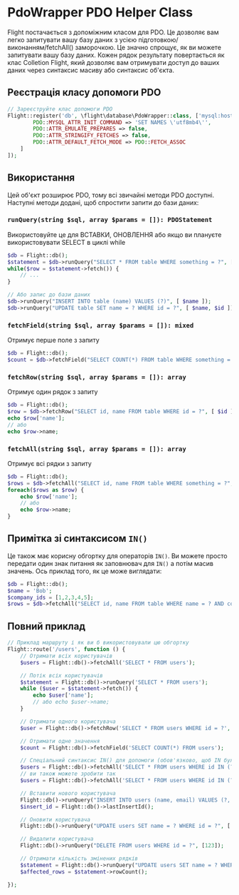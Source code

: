 # PdoWrapper PDO Helper Class

Flight постачається з допоміжним класом для PDO. Це дозволяє вам легко запитувати вашу базу даних
з усією підготовкою/виконанням/fetchAll() заморочкою. Це значно спрощує, як ви можете 
запитувати вашу базу даних. Кожен рядок результату повертається як клас Colletion Flight, який
дозволяє вам отримувати доступ до ваших даних через синтаксис масиву або синтаксис об'єкта.

## Реєстрація класу допомоги PDO

```php
// Зареєструйте клас допомоги PDO
Flight::register('db', \flight\database\PdoWrapper::class, ['mysql:host=localhost;dbname=cool_db_name', 'user', 'pass', [
		PDO::MYSQL_ATTR_INIT_COMMAND => 'SET NAMES \'utf8mb4\'',
		PDO::ATTR_EMULATE_PREPARES => false,
		PDO::ATTR_STRINGIFY_FETCHES => false,
		PDO::ATTR_DEFAULT_FETCH_MODE => PDO::FETCH_ASSOC
	]
]);
```

## Використання
Цей об'єкт розширює PDO, тому всі звичайні методи PDO доступні. Наступні методи додані, щоб спростити запити до бази даних:

### `runQuery(string $sql, array $params = []): PDOStatement`
Використовуйте це для ВСТАВКИ, ОНОВЛЕННЯ або якщо ви плануєте використовувати SELECT в циклі while

```php
$db = Flight::db();
$statement = $db->runQuery("SELECT * FROM table WHERE something = ?", [ $something ]);
while($row = $statement->fetch()) {
	// ...
}

// Або запис до бази даних
$db->runQuery("INSERT INTO table (name) VALUES (?)", [ $name ]);
$db->runQuery("UPDATE table SET name = ? WHERE id = ?", [ $name, $id ]);
```

### `fetchField(string $sql, array $params = []): mixed`
Отримує перше поле з запиту

```php
$db = Flight::db();
$count = $db->fetchField("SELECT COUNT(*) FROM table WHERE something = ?", [ $something ]);
```

### `fetchRow(string $sql, array $params = []): array`
Отримує один рядок з запиту

```php
$db = Flight::db();
$row = $db->fetchRow("SELECT id, name FROM table WHERE id = ?", [ $id ]);
echo $row['name'];
// або
echo $row->name;
```

### `fetchAll(string $sql, array $params = []): array`
Отримує всі рядки з запиту

```php
$db = Flight::db();
$rows = $db->fetchAll("SELECT id, name FROM table WHERE something = ?", [ $something ]);
foreach($rows as $row) {
	echo $row['name'];
	// або
	echo $row->name;
}
```

## Примітка зі синтаксисом `IN()`
Це також має корисну обгортку для операторів `IN()`. Ви можете просто передати один знак питання як заповнювач для `IN()` а потім масив значень. Ось приклад того, як це може виглядати:

```php
$db = Flight::db();
$name = 'Bob';
$company_ids = [1,2,3,4,5];
$rows = $db->fetchAll("SELECT id, name FROM table WHERE name = ? AND company_id IN (?)", [ $name, $company_ids ]);
```

## Повний приклад

```php
// Приклад маршруту і як ви б використовували цю обгортку
Flight::route('/users', function () {
	// Отримати всіх користувачів
	$users = Flight::db()->fetchAll('SELECT * FROM users');

	// Потік всіх користувачів
	$statement = Flight::db()->runQuery('SELECT * FROM users');
	while ($user = $statement->fetch()) {
		echo $user['name'];
		// або echo $user->name;
	}

	// Отримати одного користувача
	$user = Flight::db()->fetchRow('SELECT * FROM users WHERE id = ?', [123]);

	// Отримати одне значення
	$count = Flight::db()->fetchField('SELECT COUNT(*) FROM users');

	// Спеціальний синтаксис IN() для допомоги (обов'язково, щоб IN було великими літерами)
	$users = Flight::db()->fetchAll('SELECT * FROM users WHERE id IN (?)', [[1,2,3,4,5]]);
	// ви також можете зробити так
	$users = Flight::db()->fetchAll('SELECT * FROM users WHERE id IN (?)', [ '1,2,3,4,5']);

	// Вставити нового користувача
	Flight::db()->runQuery("INSERT INTO users (name, email) VALUES (?, ?)", ['Bob', 'bob@example.com']);
	$insert_id = Flight::db()->lastInsertId();

	// Оновити користувача
	Flight::db()->runQuery("UPDATE users SET name = ? WHERE id = ?", ['Bob', 123]);

	// Видалити користувача
	Flight::db()->runQuery("DELETE FROM users WHERE id = ?", [123]);

	// Отримати кількість змінених рядків
	$statement = Flight::db()->runQuery("UPDATE users SET name = ? WHERE name = ?", ['Bob', 'Sally']);
	$affected_rows = $statement->rowCount();

});
```